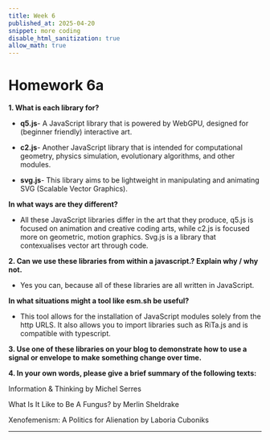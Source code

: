 ```yaml
---
title: Week 6
published_at: 2025-04-20
snippet: more coding
disable_html_sanitization: true
allow_math: true
---
```


# Homework 6a

**1. What is each library for?**

- **q5.js**- A JavaScript library that is powered by WebGPU, designed for (beginner friendly) interactive art.

- **c2.js**- Another JavaScript library that is intended for computational geometry, physics simulation, evolutionary algorithms, and other modules.

- **svg.js**- This library aims to be lightweight in manipulating and animating SVG (Scalable Vector Graphics).


**In what ways are they different?**

- All these JavaScript libraries differ in the art that they produce, q5.js is focused on animation and creative coding arts, while c2.js is focused more on geometric, motion graphics. Svg.js is a library that contexualises vector art through code. 

**2. Can we use these libraries from within a javascript.? Explain why / why not.**

- Yes you can, because all of these libraries are all written in JavaScript.

**In what situations might a tool like esm.sh be useful?**

- This tool allows for the installation of JavaScript modules solely from the http URLS. It also allows you to import libraries such as RiTa.js and is compatible with typescript.

**3. Use one of these libraries on your blog to demonstrate how to use a signal or envelope to make something change over time.**

**4. In your own words, please give a brief summary of the following texts:**

Information & Thinking by Michel Serres


What Is It Like to Be A Fungus? by Merlin Sheldrake


Xenofemenism: A Politics for Alienation by Laboria Cuboniks


---
